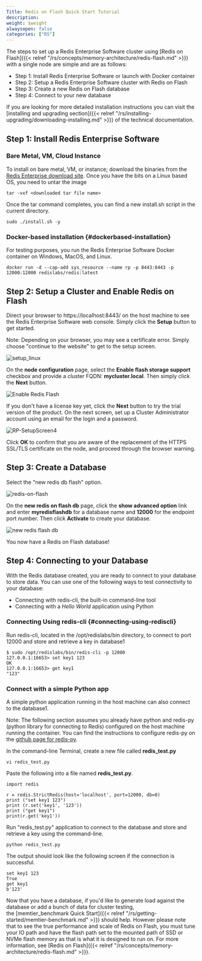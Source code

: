 ```yaml
---
Title: Redis on Flash Quick Start Tutorial
description:
weight: $weight
alwaysopen: false
categories: ["RS"]
---
```

The steps to set up a Redis Enterprise Software cluster using [Redis on
Flash]({{< relref "/rs/concepts/memory-architecture/redis-flash.md" >}})
with a single node are simple and are as follows:

- Step 1: Install Redis Enterprise Software or launch with Docker
    container
- Step 2: Setup a Redis Enterprise Software cluster with Redis on
    Flash
- Step 3: Create a new Redis on Flash database
- Step 4: Connect to your new database

If you are looking for more detailed installation instructions you can
visit the [installing and upgrading
section]({{< relref "/rs/installing-upgrading/downloading-installing.md" >}})
of the technical documentation.

## Step 1: Install Redis Enterprise Software

### Bare Metal, VM, Cloud Instance

To install on bare metal, VM, or instance; download the binaries from
the [Redis Enterprise download
site](https://app.redislabs.com/#/sign-up/software?direct=true). Once
you have the bits on a Linux based OS, you need to untar the image

```src
tar -vxf <downloaded tar file name>
```

Once the tar command completes, you can find a new install.sh script in
the current directory.

```src
sudo ./install.sh -y
```

### Docker-based installation {#dockerbased-installation}

For testing purposes, you run the Redis Enterprise Software
Docker container on Windows, MacOS, and Linux.

```src
docker run -d --cap-add sys_resource --name rp -p 8443:8443 -p 12000:12000 redislabs/redis:latest
```

## Step 2: Setup a Cluster and Enable Redis on Flash

Direct your browser to https://localhost:8443/ on the host machine to
see the Redis Enterprise Software web console. Simply click the
**Setup** button to get started.

Note: Depending on your browser, you may see a certificate error. Simply
choose "continue to the website" to get to the setup screen.

![setup_linux](/images/rs/setup_linux.png?width=600&height=287)

On the **node configuration** page, select the **Enable flash storage
support** checkbox and provide a cluster FQDN: **mycluster.local**.
Then simply click the **Next** button.

![Enable Redis
Flash](/images/rs/enable_redis_flash.png?width=800&height=663)

If you don't have a license key yet, click the **Next** button to try
the trial version of the product.
On the next screen, set up a Cluster Administrator account using an
email for the login and a password.

![RP-SetupScreen4](/images/rs/RP-SetupScreen4.jpeg?width=600&height=377)

Click **OK** to confirm that you are aware of the replacement of the HTTPS SSL/TLS
certificate on the node, and proceed through the browser warning.

## Step 3: Create a Database

Select the "new redis db flash" option.

![redis-on-flash](/images/rs/redis-on-flash.png?width=391&height=400)

On the **new redis on flash db** page, click the **show advanced
option** link and enter **myredisflashdb** for a database name and
**12000** for the endpoint port number. Then click **Activate** to
create your database.

![new redis flash
db](/images/rs/newredisflashdb.png?width=700&height=714)

You now have a Redis on Flash database!

## Step 4: Connecting to your Database

With the Redis database created, you are ready to connect to your
database to store data. You can use one of the following ways to test
connectivity to your database:

- Connecting with redis-cli, the built-in command-line tool
- Connecting with a _Hello World_ application using Python

### Connecting Using redis-cli {#connecting-using-rediscli}

Run redis-cli, located in the /opt/redislabs/bin directory, to connect
to port 12000 and store and retrieve a key in database1

```src
$ sudo /opt/redislabs/bin/redis-cli -p 12000
127.0.0.1:16653> set key1 123
OK
127.0.0.1:16653> get key1
"123"
```

### Connect with a simple Python app

A simple python application running in the host machine can also connect
to the database1.

Note: The following section assumes you already have python and redis-py
(python library for connecting to Redis) configured on the host machine
running the container. You can find the instructions to configure
redis-py on the [github page for
redis-py](https://github.com/andymccurdy/redis-py).

In the command-line Terminal, create a new file called
**redis_test.py**

```src
vi redis_test.py
```

Paste the following into a file named **redis_test.py**.

```src
import redis

r = redis.StrictRedis(host='localhost', port=12000, db=0)
print ("set key1 123")
print (r.set('key1', '123'))
print ("get key1")
print(r.get('key1'))
```

Run "redis_test.py" application to connect to the database and store
and retrieve a key using the command-line.

```src
python redis_test.py
```

The output should look like the following screen if the connection is
successful.

```src
set key1 123
True
get key1
b'123'
```

Now that you have a database, if you'd like to generate load against the
database or add a bunch of data for cluster testing,
the [memtier_benchmark Quick
Start]({{< relref "/rs/getting-started/memtier-benchmark.md" >}}) should
help. However please note that to see the true performance and scale of
Redis on Flash, you must tune your IO path and have the flash
path set to the mounted path of SSD or NVMe flash memory as that is what
it is designed to run on. For more information, see [Redis on
Flash]({{< relref "/rs/concepts/memory-architecture/redis-flash.md" >}}).
